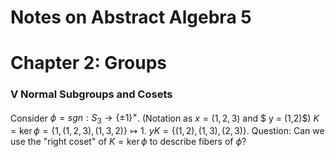 # Notes on Abstract Algebra 5

# Chapter 2: Groups

### V Normal Subgroups and Cosets

Consider $\phi = sgn:S_3\to \{\pm1\}^{\times}$. (Notation as $x = (1,2,3)$ and $ y = (1,2)$)
$K = \ker \phi = \{1,(1,2,3),(1,3,2)\}\mapsto 1$. $yK = \{(1,2),(1,3),(2,3)\}$.
Question: Can we use the "right coset" of $K = \ker \phi$ to describe fibers of $\phi$?
